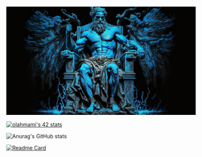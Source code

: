 

![img](https://raw.githubusercontent.com/LAHMAMI1/LAHMAMI1/main/LAHMAMI1_img.png)

[![olahmami's 42 stats](https://badge.mediaplus.ma/binary/olahmami)](https://github.com/oakoudad/badge42)

![Anurag's GitHub stats](https://github-readme-stats.vercel.app/api?username=LAHMAMI1&theme=algolia&show_icons=true)

[![Readme Card](https://github-readme-stats.vercel.app/api/pin/?username=LAHMAMI1&repo=Libft)](https://github.com/LAHMAMI1/Libft)

